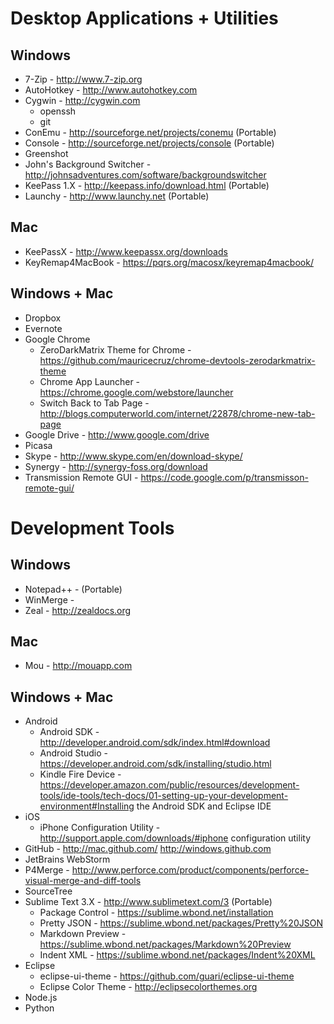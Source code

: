 # Desktop Applications + Utilities

## Windows
* 7-Zip - http://www.7-zip.org
* AutoHotkey - http://www.autohotkey.com
* Cygwin - http://cygwin.com
	* openssh
	* git
* ConEmu - http://sourceforge.net/projects/conemu (Portable)
* Console - http://sourceforge.net/projects/console (Portable)
* Greenshot
* John's Background Switcher - http://johnsadventures.com/software/backgroundswitcher
* KeePass 1.X - http://keepass.info/download.html (Portable)
* Launchy - http://www.launchy.net (Portable)

## Mac
* KeePassX - http://www.keepassx.org/downloads
* KeyRemap4MacBook - https://pqrs.org/macosx/keyremap4macbook/

## Windows + Mac
* Dropbox
* Evernote
* Google Chrome
	* ZeroDarkMatrix Theme for Chrome - https://github.com/mauricecruz/chrome-devtools-zerodarkmatrix-theme
	* Chrome App Launcher - https://chrome.google.com/webstore/launcher
	* Switch Back to Tab Page - http://blogs.computerworld.com/internet/22878/chrome-new-tab-page
* Google Drive - http://www.google.com/drive
* Picasa
* Skype - http://www.skype.com/en/download-skype/
* Synergy - http://synergy-foss.org/download
* Transmission Remote GUI - https://code.google.com/p/transmisson-remote-gui/

# Development Tools

## Windows
* Notepad++ - (Portable)
* WinMerge - 
* Zeal - http://zealdocs.org

## Mac
* Mou - http://mouapp.com

## Windows + Mac
* Android
	* Android SDK - http://developer.android.com/sdk/index.html#download
	* Android Studio - https://developer.android.com/sdk/installing/studio.html
	* Kindle Fire Device - https://developer.amazon.com/public/resources/development-tools/ide-tools/tech-docs/01-setting-up-your-development-environment#Installing the Android SDK and Eclipse IDE
* iOS
	* iPhone Configuration Utility - http://support.apple.com/downloads/#iphone configuration utility
* GitHub - http://mac.github.com/ http://windows.github.com
* JetBrains WebStorm
* P4Merge - http://www.perforce.com/product/components/perforce-visual-merge-and-diff-tools
* SourceTree
* Sublime Text 3.X - http://www.sublimetext.com/3 (Portable)
	* Package Control - https://sublime.wbond.net/installation
	* Pretty JSON - https://sublime.wbond.net/packages/Pretty%20JSON
	* Markdown Preview - https://sublime.wbond.net/packages/Markdown%20Preview
	* Indent XML - https://sublime.wbond.net/packages/Indent%20XML
* Eclipse
	* eclipse-ui-theme - https://github.com/guari/eclipse-ui-theme
	* Eclipse Color Theme - http://eclipsecolorthemes.org
* Node.js 
* Python
